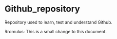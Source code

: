 # Github_repository
Repository used to learn, test and understand Github. 

Rromulus: This is a small change to this document. 
